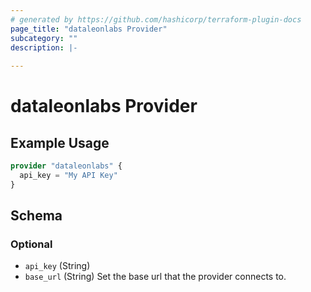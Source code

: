 ```yaml
---
# generated by https://github.com/hashicorp/terraform-plugin-docs
page_title: "dataleonlabs Provider"
subcategory: ""
description: |-
  
---
```


# dataleonlabs Provider



## Example Usage

```terraform
provider "dataleonlabs" {
  api_key = "My API Key"
}
```

<!-- schema generated by tfplugindocs -->
## Schema

### Optional

- `api_key` (String)
- `base_url` (String) Set the base url that the provider connects to.
